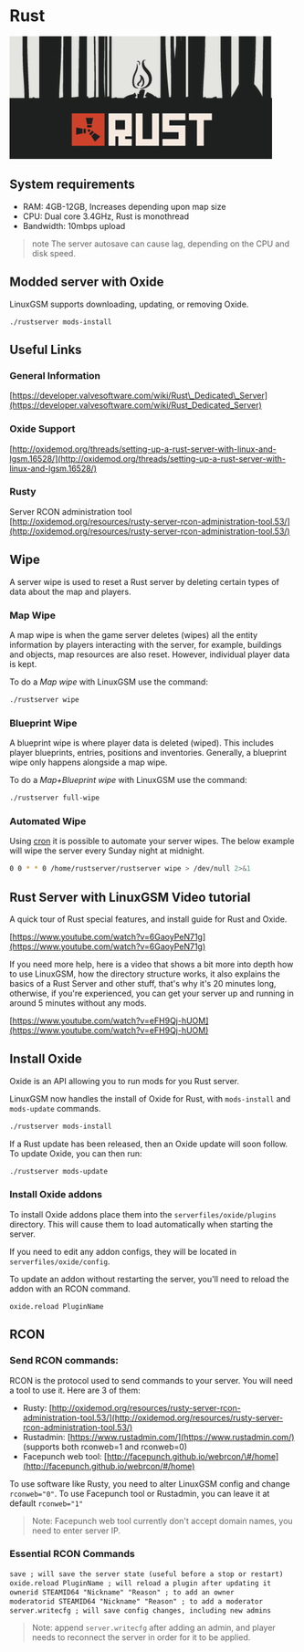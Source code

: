 # Rust

![](../.gitbook/assets/rustbanner.jpg)

## System requirements

* RAM: 4GB-12GB, Increases depending upon map size
* CPU: Dual core 3.4GHz, Rust is monothread
* Bandwidth: 10mbps upload

> note The server autosave can cause lag, depending on the CPU and disk speed.

## Modded server with Oxide

LinuxGSM supports downloading, updating, or removing Oxide.

```text
./rustserver mods-install
```

## Useful Links

### General Information

[https://developer.valvesoftware.com/wiki/Rust\_Dedicated\_Server](https://developer.valvesoftware.com/wiki/Rust_Dedicated_Server)

### Oxide Support

[http://oxidemod.org/threads/setting-up-a-rust-server-with-linux-and-lgsm.16528/](http://oxidemod.org/threads/setting-up-a-rust-server-with-linux-and-lgsm.16528/)

### Rusty

Server RCON administration tool  
[http://oxidemod.org/resources/rusty-server-rcon-administration-tool.53/](http://oxidemod.org/resources/rusty-server-rcon-administration-tool.53/)

## Wipe

A server wipe is used to reset a Rust server by deleting certain types of data about the map and players.

### Map Wipe

A map wipe is when the game server deletes \(wipes\) all the entity information by players interacting with the server, for example, buildings and objects, map resources are also reset. However, individual player data is kept.

To do a _Map wipe_ with LinuxGSM use the command:

```bash
./rustserver wipe
```

### Blueprint Wipe

A blueprint wipe is where player data is deleted \(wiped\). This includes player blueprints, entries, positions and inventories. Generally, a blueprint wipe only happens alongside a map wipe.

To do a _Map+Blueprint wipe_ with LinuxGSM use the command:

```bash
./rustserver full-wipe
```

### Automated Wipe

Using [cron](../configuration/cronjobs.md) it is possible to automate your server wipes. The below example will wipe the server every Sunday night at midnight.

```bash
0 0 * * 0 /home/rustserver/rustserver wipe > /dev/null 2>&1
```

## Rust Server with LinuxGSM Video tutorial

A quick tour of Rust special features, and install guide for Rust and Oxide.

[https://www.youtube.com/watch?v=6GaoyPeN71g](https://www.youtube.com/watch?v=6GaoyPeN71g)

If you need more help, here is a video that shows a bit more into depth how to use LinuxGSM, how the directory structure works, it also explains the basics of a Rust Server and other stuff, that's why it's 20 minutes long, otherwise, if you're experienced, you can get your server up and running in around 5 minutes without any mods.

[https://www.youtube.com/watch?v=eFH9Qj-hUOM](https://www.youtube.com/watch?v=eFH9Qj-hUOM)

## Install Oxide

Oxide is an API allowing you to run mods for you Rust server.

LinuxGSM now handles the install of Oxide for Rust, with `mods-install` and `mods-update` commands.

```bash
./rustserver mods-install
```

If a Rust update has been released, then an Oxide update will soon follow. To update Oxide, you can then run:

```bash
./rustserver mods-update
```

### Install Oxide addons

To install Oxide addons place them into the `serverfiles/oxide/plugins` directory. This will cause them to load automatically when starting the server.

If you need to edit any addon configs, they will be located in `serverfiles/oxide/config`.

To update an addon without restarting the server, you'll need to reload the addon with an RCON command.

```text
oxide.reload PluginName
```

## RCON

### Send RCON commands:

RCON is the protocol used to send commands to your server. You will need a tool to use it. Here are 3 of them:

* Rusty: [http://oxidemod.org/resources/rusty-server-rcon-administration-tool.53/](http://oxidemod.org/resources/rusty-server-rcon-administration-tool.53/)
* Rustadmin: [https://www.rustadmin.com/](https://www.rustadmin.com/) \(supports both rconweb=1 and rconweb=0\)
* Facepunch web tool: [http://facepunch.github.io/webrcon/\#/home](http://facepunch.github.io/webrcon/#/home)

To use software like Rusty, you need to alter LinuxGSM config and change `rconweb="0"`. To use Facepunch tool or Rustadmin, you can leave it at default `rconweb="1"`

> Note: Facepunch web tool currently don't accept domain names, you need to enter server IP.

### Essential RCON Commands

```text
save ; will save the server state (useful before a stop or restart)
oxide.reload PluginName ; will reload a plugin after updating it
ownerid STEAMID64 "Nickname" "Reason" ; to add an owner
moderatorid STEAMID64 "Nickname" "Reason" ; to add a moderator
server.writecfg ; will save config changes, including new admins
```

> Note: append `server.writecfg` after adding an admin, and player needs to reconnect the server in order for it to be applied.



